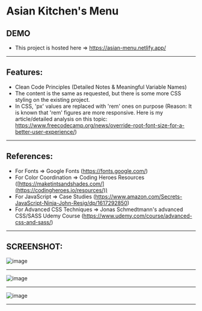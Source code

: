 
# Asian Kitchen's Menu

## DEMO
- This project is hosted here => https://asian-menu.netlify.app/


<hr>

## Features:
- Clean Code Principles (Detailed Notes & Meaningful Variable Names)
- The content is the same as requested, but there is some more CSS styling on the existing project.
- In CSS, 'px' values are replaced with 'rem' ones on purpose
(Reason: It is known that 'rem' figures are more responsive. Here is my article/detailed analysis on this topic: https://www.freecodecamp.org/news/override-root-font-size-for-a-better-user-experience/)


<hr>

## References:
- For Fonts => Google Fonts (https://fonts.google.com/)
- For Color Coordination => Coding Heroes Resources ([https://maketintsandshades.com/](https://codingheroes.io/resources/))
- For JavaScript => Case Studies (https://www.amazon.com/Secrets-JavaScript-Ninja-John-Resig/dp/1617292850)
- For Advanced CSS Techniques => Jonas Schmedtmann's advanced CSS/SASS Udemy Course (https://www.udemy.com/course/advanced-css-and-sass/)

<hr>

## SCREENSHOT:

![image](https://user-images.githubusercontent.com/90147636/186873373-b86d4dca-6aa6-4d40-bc4d-638d3e304fdd.png)

<hr>

![image](https://user-images.githubusercontent.com/90147636/186873562-0ca13751-3d2c-4b72-bd81-33ad63a80be9.png)

<hr>

![image](https://user-images.githubusercontent.com/90147636/186873604-7ab3a0ec-bd6b-4379-a26f-b031d76d2fbf.png)


<hr>




